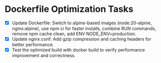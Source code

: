 # Dockerfile Optimization Tasks

- [x] Update Dockerfile: Switch to alpine-based images (node:20-alpine, nginx:alpine), use npm ci for faster installs, combine RUN commands, remove npm cache clean, add ENV NODE_ENV=production.
- [x] Update nginx.conf: Add gzip compression and caching headers for better performance.
- [x] Test the optimized build with docker build to verify performance improvement and correctness.
